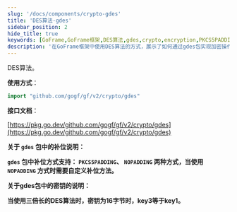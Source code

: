 ```yaml
---
slug: '/docs/components/crypto-gdes'
title: 'DES算法-gdes'
sidebar_position: 2
hide_title: true
keywords: [GoFrame,GoFrame框架,DES算法,gdes,crypto,encryption,PKCS5PADDING,NOPADDING,三倍长DES,密钥]
description: '在GoFrame框架中使用DES算法的方式，展示了如何通过gdes包实现加密操作。通过链接至官方接口文档以便开发者获取更多技术细节。在包中支持两种补位方式，并对三倍长DES算法的密钥使用进行了特殊说明，以确保数据安全性。'
---
```


DES算法。

**使用方式**：

```go
import "github.com/gogf/gf/v2/crypto/gdes"
```

**接口文档**：

[https://pkg.go.dev/github.com/gogf/gf/v2/crypto/gdes](https://pkg.go.dev/github.com/gogf/gf/v2/crypto/gdes)

**关于 `gdes` 包中的补位说明：**

**`gdes` 包中补位方式支持： `PKCS5PADDING`、 `NOPADDING` 两种方式，当使用 `NOPADDING` 方式时需要自定义补位方法。**

**关于gdes包中的密钥的说明：**

**当使用三倍长的DES算法时，密钥为16字节时，key3等于key1。**